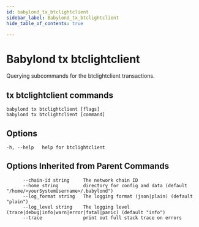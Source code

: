 ```yaml
---
id: babylond_tx_btclightclient
sidebar_label: Babylond_tx_btclightclient
hide_table_of_contents: true

---
```


# Babylond tx btclightclient
Querying subcommands for the btclightclient transactions.
## tx btclightclient commands
```
babylond tx btclightclient [flags]
babylond tx btclightclient [command]
```
## Options
```
-h, --help   help for btclightclient
```
## Options Inherited from Parent Commands
```
      --chain-id string     The network chain ID
      --home string         directory for config and data (default "/home/<yourSystemUsername>/.babylond")
      --log_format string   The logging format (json|plain) (default "plain")
      --log_level string    The logging level (trace|debug|info|warn|error|fatal|panic) (default "info")
      --trace               print out full stack trace on errors
```
